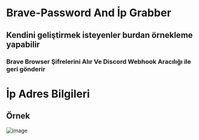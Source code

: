 # Brave-Password And İp Grabber
## Kendini geliştirmek isteyenler burdan örnekleme yapabilir
### Brave Browser Şifrelerini Alır Ve Discord Webhook Aracılığı ile geri gönderir
# İp Adres Bilgileri
## Örnek

![image](https://user-images.githubusercontent.com/127852144/226062031-a1a6e1cb-67cc-4f9f-b7d2-2250ba15f077.png)
